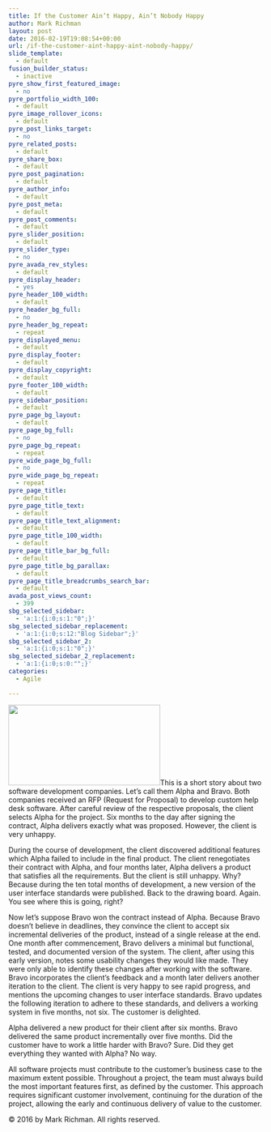 ```yaml
---
title: If the Customer Ain’t Happy, Ain’t Nobody Happy
author: Mark Richman
layout: post
date: 2016-02-19T19:08:54+00:00
url: /if-the-customer-aint-happy-aint-nobody-happy/
slide_template:
  - default
fusion_builder_status:
  - inactive
pyre_show_first_featured_image:
  - no
pyre_portfolio_width_100:
  - default
pyre_image_rollover_icons:
  - default
pyre_post_links_target:
  - no
pyre_related_posts:
  - default
pyre_share_box:
  - default
pyre_post_pagination:
  - default
pyre_author_info:
  - default
pyre_post_meta:
  - default
pyre_post_comments:
  - default
pyre_slider_position:
  - default
pyre_slider_type:
  - no
pyre_avada_rev_styles:
  - default
pyre_display_header:
  - yes
pyre_header_100_width:
  - default
pyre_header_bg_full:
  - no
pyre_header_bg_repeat:
  - repeat
pyre_displayed_menu:
  - default
pyre_display_footer:
  - default
pyre_display_copyright:
  - default
pyre_footer_100_width:
  - default
pyre_sidebar_position:
  - default
pyre_page_bg_layout:
  - default
pyre_page_bg_full:
  - no
pyre_page_bg_repeat:
  - repeat
pyre_wide_page_bg_full:
  - no
pyre_wide_page_bg_repeat:
  - repeat
pyre_page_title:
  - default
pyre_page_title_text:
  - default
pyre_page_title_text_alignment:
  - default
pyre_page_title_100_width:
  - default
pyre_page_title_bar_bg_full:
  - default
pyre_page_title_bg_parallax:
  - default
pyre_page_title_breadcrumbs_search_bar:
  - default
avada_post_views_count:
  - 399
sbg_selected_sidebar:
  - 'a:1:{i:0;s:1:"0";}'
sbg_selected_sidebar_replacement:
  - 'a:1:{i:0;s:12:"Blog Sidebar";}'
sbg_selected_sidebar_2:
  - 'a:1:{i:0;s:1:"0";}'
sbg_selected_sidebar_2_replacement:
  - 'a:1:{i:0;s:0:"";}'
categories:
  - Agile

---
```

<img class="size-medium wp-image-949 alignleft" src="http://www.markrichman.com/wp-content/uploads/2016/02/Know_customers_1024x544_B-300x159.jpg" alt="" width="300" height="159" srcset="http://www.markrichman.com/wp-content/uploads/2016/02/Know_customers_1024x544_B-300x159.jpg 300w, http://www.markrichman.com/wp-content/uploads/2016/02/Know_customers_1024x544_B-768x408.jpg 768w, http://www.markrichman.com/wp-content/uploads/2016/02/Know_customers_1024x544_B.jpg 1024w" sizes="(max-width: 300px) 100vw, 300px" />This is a short story about two software development companies. Let&#8217;s call them Alpha and Bravo. Both companies received an RFP (Request for Proposal) to develop custom help desk software. After careful review of the respective proposals, the client selects Alpha for the project. Six months to the day after signing the contract, Alpha delivers exactly what was proposed. However, the client is very unhappy.

During the course of development, the client discovered additional features which Alpha failed to include in the final product. The client renegotiates their contract with Alpha, and four months later, Alpha delivers a product that satisfies all the requirements. But the client is still unhappy. Why? Because during the ten total months of development, a new version of the user interface standards were published. Back to the drawing board. Again. You see where this is going, right?

Now let&#8217;s suppose Bravo won the contract instead of Alpha. Because Bravo doesn&#8217;t believe in deadlines, they convince the client to accept six incremental deliveries of the product, instead of a single release at the end. One month after commencement, Bravo delivers a minimal but functional, tested, and documented version of the system. The client, after using this early version, notes some usability changes they would like made. They were only able to identify these changes after working with the software. Bravo incorporates the client&#8217;s feedback and a month later delivers another iteration to the client. The client is very happy to see rapid progress, and mentions the upcoming changes to user interface standards. Bravo updates the following iteration to adhere to these standards, and delivers a working system in five months, not six. The customer is delighted.

Alpha delivered a new product for their client after six months. Bravo delivered the same product incrementally over five months. Did the customer have to work a little harder with Bravo? Sure. Did they get everything they wanted with Alpha? No way.

All software projects must contribute to the customer&#8217;s business case to the maximum extent possible. Throughout a project, the team must always build the most important features first, as defined by the customer. This approach requires significant customer involvement, continuing for the duration of the project, allowing the early and continuous delivery of value to the customer.

© 2016 by Mark Richman. All rights reserved.